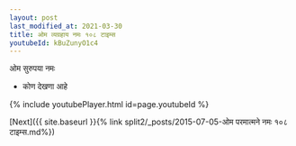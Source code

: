```yaml
---
layout: post
last_modified_at: 2021-03-30
title: ओम व्यग्रहाय नमः १०८ टाइम्स
youtubeId: kBuZunyO1c4
---
```

 
 
 ओम सुरुपया नमः  
 
 -  कोण देखणा आहे 
 
  
 
  
 
 
 
 
 
 


{% include youtubePlayer.html id=page.youtubeId %}
 
[Next]({{ site.baseurl }}{% link  split2/_posts/2015-07-05-ओम परमात्मने नमः १०८ टाइम्स.md%})
 
